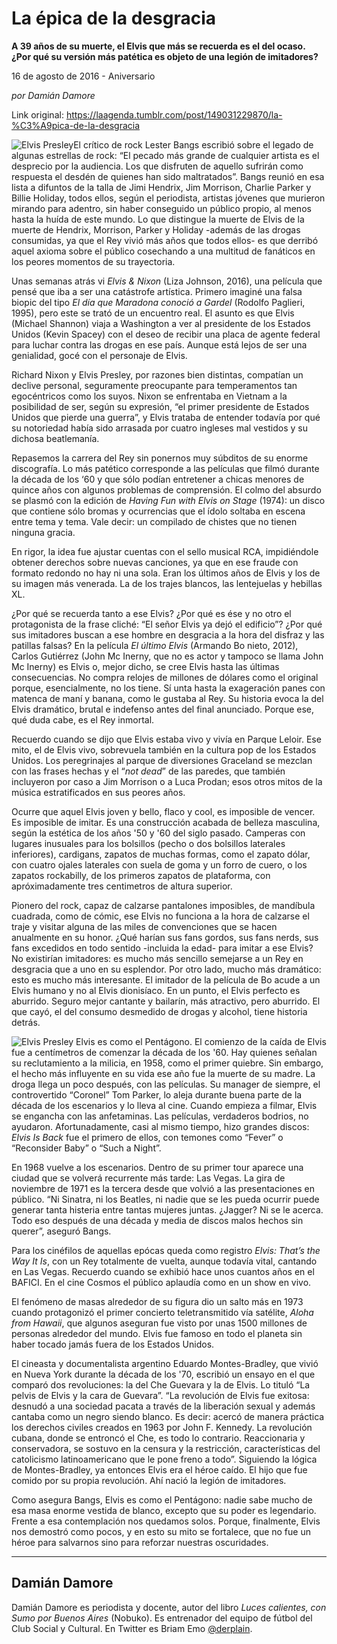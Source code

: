 # La épica de la desgracia

**A 39 años de su muerte, el Elvis que más se recuerda es el del ocaso. ¿Por qué su versión más patética es objeto de una legión de imitadores?**

16 de agosto de 2016 - Aniversario

_por Damián Damore_

Link original: https://laagenda.tumblr.com/post/149031229870/la-%C3%A9pica-de-la-desgracia

![Elvis Presley](https://64.media.tumblr.com/1144379e9dd99cb3e45c1671adc0f3dd/tumblr_inline_pjzspwqFB31t6q87u_500.jpg)El crítico de rock Lester Bangs escribió sobre el legado de algunas estrellas de rock: “El pecado más grande de cualquier artista es el desprecio por la audiencia. Los que disfruten de aquello sufrirán como respuesta el desdén de quienes han sido maltratados”. Bangs reunió en esa lista a difuntos de la talla de Jimi Hendrix, Jim Morrison, Charlie Parker y Billie Holiday, todos ellos, según el periodista, artistas jóvenes que murieron mirando para adentro, sin haber conseguido un público propio, al menos hasta la huída de este mundo. Lo que distingue la muerte de Elvis de la muerte de Hendrix, Morrison, Parker y Holiday -además de las drogas consumidas, ya que el Rey vivió más años que todos ellos- es que derribó aquel axioma sobre el público cosechando a una multitud de fanáticos en los peores momentos de su trayectoria.

Unas semanas atrás vi *Elvis & Nixon* (Liza Johnson, 2016), una película que pensé que iba a ser una catástrofe artística. Primero imaginé una falsa biopic del tipo *El día que Maradona conoció a Gardel* (Rodolfo Paglieri, 1995), pero este se trató de un encuentro real. El asunto es que Elvis (Michael Shannon) viaja a Washington a ver al presidente de los Estados Unidos (Kevin Spacey) con el deseo de recibir una placa de agente federal para luchar contra las drogas en ese país. Aunque está lejos de ser una genialidad, gocé con el personaje de Elvis.

Richard Nixon y Elvis Presley, por razones bien distintas, compatían un declive personal, seguramente preocupante para temperamentos tan egocéntricos como los suyos. Nixon se enfrentaba en Vietnam a la posibilidad de ser, según su expresión, “el primer presidente de Estados Unidos que pierde una guerra”, y Elvis trataba de entender todavía por qué su notoriedad había sido arrasada por cuatro ingleses mal vestidos y su dichosa beatlemanía.

Repasemos la carrera del Rey sin ponernos muy súbditos de su enorme discografía. Lo más patético corresponde a las películas que filmó durante la década de los ‘60 y que sólo podían entretener a chicas menores de quince años con algunos problemas de comprensión. El colmo del absurdo se plasmó con la edición de *Having Fun with Elvis on Stage* (1974): un disco que contiene sólo bromas y ocurrencias que el ídolo soltaba en escena entre tema y tema. Vale decir: un compilado de chistes que no tienen ninguna gracia.

En rigor, la idea fue ajustar cuentas con el sello musical RCA, impidiéndole obtener derechos sobre nuevas canciones, ya que en ese fraude con formato redondo no hay ni una sola. Eran los últimos años de Elvis y los de su imagen más venerada. La de los trajes blancos, las lentejuelas y hebillas XL.

¿Por qué se recuerda tanto a ese Elvis? ¿Por qué es ése y no otro el protagonista de la frase cliché: “El señor Elvis ya dejó el edificio”? ¿Por qué sus imitadores buscan a ese hombre en desgracia a la hora del disfraz y las patillas falsas? En la película *El último Elvis* (Armando Bo nieto, 2012), Carlos Gutiérrez (John Mc Inerny, que no es actor y tampoco se llama John Mc Inerny) es Elvis o, mejor dicho, se cree Elvis hasta las últimas consecuencias. No compra relojes de millones de dólares como el original porque, esencialmente, no los tiene. Sí unta hasta la exageración panes con matenca de maní y banana, como le gustaba al Rey. Su historia evoca la del Elvis dramático, brutal e indefenso antes del final anunciado. Porque ese, qué duda cabe, es el Rey inmortal.

Recuerdo cuando se dijo que Elvis estaba vivo y vivía en Parque Leloir. Ese mito, el de Elvis vivo, sobrevuela también en la cultura pop de los Estados Unidos. Los peregrinajes al parque de diversiones Graceland se mezclan con las frases hechas y el “*not dead*” de las paredes, que también incluyeron por caso a Jim Morrison o a Luca Prodan; esos otros mitos de la música estratificados en sus peores años.

Ocurre que aquel Elvis joven y bello, flaco y cool, es imposible de vencer. Es imposible de imitar. Es una construcción acabada de belleza masculina, según la estética de los años '50 y '60 del siglo pasado. Camperas con lugares inusuales para los bolsillos (pecho o dos bolsillos laterales inferiores), cardigans, zapatos de muchas formas, como el zapato dólar, con cuatro ojales laterales con suela de goma y un forro de cuero, o los zapatos rockabilly, de los primeros zapatos de plataforma, con apróximadamente tres centimetros de altura superior.

Pionero del rock, capaz de calzarse pantalones imposibles, de mandíbula cuadrada, como de cómic, ese Elvis no funciona a la hora de calzarse el traje y visitar alguna de las miles de convenciones que se hacen anualmente en su honor. ¿Qué harían sus fans gordos, sus fans nerds, sus fans excedidos en todo sentido -incluida la edad- para imitar a ese Elvis? No existirían imitadores: es mucho más sencillo semejarse a un Rey en desgracia que a uno en su esplendor. Por otro lado, mucho más dramático: esto es mucho más interesante. El imitador de la película de Bo acude a un Elvis humano y no al Elvis dionisíaco. En un punto, el Elvis perfecto es aburrido. Seguro mejor cantante y bailarín, más atractivo, pero aburrido. El que cayó, el del consumo desmedido de drogas y alcohol, tiene historia detrás.

![Elvis Presley](https://64.media.tumblr.com/1144379e9dd99cb3e45c1671adc0f3dd/tumblr_inline_pjzspwqFB31t6q87u_500.jpg) Elvis es como el Pentágono. El comienzo de la caída de Elvis fue a centímetros de comenzar la década de los '60. Hay quienes señalan su reclutamiento a la milicia, en 1958, como el primer quiebre. Sin embargo, el hecho más influyente en su vida ese año fue la muerte de su madre. La droga llega un poco después, con las películas. Su manager de siempre, el controvertido “Coronel” Tom Parker, lo aleja durante buena parte de la década de los escenarios y lo lleva al cine. Cuando empieza a filmar, Elvis se engancha con las anfetaminas. Las películas, verdaderos bodrios, no ayudaron. Afortunadamente, casi al mismo tiempo, hizo grandes discos: *Elvis Is Back* fue el primero de ellos, con temones como “Fever” o “Reconsider Baby” o “Such a Night”.

En 1968 vuelve a los escenarios. Dentro de su primer tour aparece una ciudad que se volverá recurrente más tarde: Las Vegas. La gira de noviembre de 1971 es la tercera desde que volvió a las presentaciones en público. “Ni Sinatra, ni los Beatles, ni nadie que se les pueda ocurrir puede generar tanta histeria entre tantas mujeres juntas. ¿Jagger? Ni se le acerca. Todo eso después de una década y media de discos malos hechos sin querer”, aseguró Bangs.

Para los cinéfilos de aquellas epócas queda como registro *Elvis: That’s the Way It Is*, con un Rey totalmente de vuelta, aunque todavía vital, cantando en Las Vegas. Recuerdo cuando se exhibió hace unos cuantos años en el BAFICI. En el cine Cosmos el público aplaudía como en un show en vivo.

El fenómeno de masas alrededor de su figura dio un salto más en 1973 cuando protagonizó el primer concierto teletransmitido vía satélite, *Aloha from Hawaii*, que algunos aseguran fue visto por unas 1500 millones de personas alrededor del mundo. Elvis fue famoso en todo el planeta sin haber tocado jamás fuera de los Estados Unidos.

El cineasta y documentalista argentino Eduardo Montes-Bradley, que vivió en Nueva York durante la década de los '70, escribió un ensayo en el que comparó dos revoluciones: la del Che Guevara y la de Elvis. Lo tituló “La pelvis de Elvis y la cara de Guevara”. “La revolución de Elvis fue exitosa: desnudó a una sociedad pacata a través de la liberación sexual y además cantaba como un negro siendo blanco. Es decir: acercó de manera práctica los derechos civiles creados en 1963 por John F. Kennedy. La revolución cubana, donde se entroncó el Che, es todo lo contrario. Reaccionaria y conservadora, se sostuvo en la censura y la restricción, características del catolicismo latinoamericano que le pone freno a todo”. Siguiendo la lógica de Montes-Bradley, ya entonces Elvis era el héroe caído. El hijo que fue comido por su propia revolución. Ahí nació la legión de imitadores.

Como asegura Bangs, Elvis es como el Pentágono: nadie sabe mucho de esa masa enorme vestida de blanco, excepto que su poder es legendario. Frente a esa contemplación nos quedamos solos. Porque, finalmente, Elvis nos demostró como pocos, y en esto su mito se fortalece, que no fue un héroe para salvarnos sino para reforzar nuestras oscuridades.

  




---

 Damián Damore
--------------

 Damián Damore es periodista y docente, autor del libro *Luces calientes, con Sumo por Buenos Aires* (Nobuko). Es entrenador del equipo de fútbol del Club Social y Cultural. En Twitter es Briam Emo [@derplain](https://twitter.com/derplain). 

